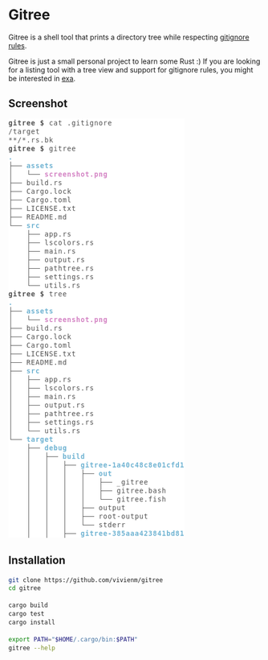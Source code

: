 # Gitree

Gitree is a shell tool that prints a directory tree
while respecting [gitignore rules][gitignore].

Gitree is just a small personal project to learn some Rust :)
If you are looking for a listing tool
with a tree view and support for gitignore rules,
you might be interested in [exa][exa].

[exa]: https://the.exa.website
[gitignore]: https://git-scm.com/docs/gitignore

## Screenshot

![Screenshot](assets/screenshot.png)

## Installation

```bash
git clone https://github.com/vivienm/gitree
cd gitree

cargo build
cargo test
cargo install

export PATH="$HOME/.cargo/bin:$PATH"
gitree --help
```
